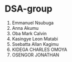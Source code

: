 # DSA-group


1. Emmanuel Nsubuga
2. Anna Akumu
3. Oba Mark Calvin
4. ⁠Kasingye Leon Matabi
5. Ssebatta Allan Kagimu
6. ⁠KIDEGA CHARLES OMOYA
7. OSENGOR JONATHAN
